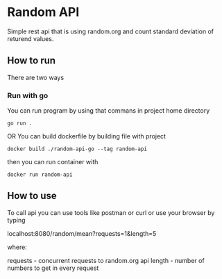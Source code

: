 # Random API

Simple rest api that is using random.org and count standard deviation of returend values. 

## How to run
There are two ways 

### Run with go
You can run program by using that commans in project home directory 

```
go run .
```

OR 
You can build dockerfile by building file with project
```
docker build ./random-api-go --tag random-api

```

then you can run container with 
```
docker run random-api
```

## How to use

To call api you can use tools like postman or curl or use your browser by typing 

localhost:8080/random/mean?requests=1&length=5

where:

requests - concurrent requests to random.org api 
length - number of numbers to get in every request